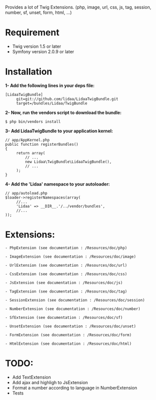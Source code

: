 Provides a lot of Twig Extensions.
(php, image, url, css, js, tag, session, number, sf, unset, form, html, ...)

Requirement
============

- Twig version 1.5 or later
- Symfony version 2.0.9 or later

Installation
============

**1- Add the following lines in your deps file:**

	[LidaaTwigBundle]
		 git=git://github.com/lidaa/LidaaTwigBundle.git
		 target=/bundles/Lidaa/TwigBundle


**2- Now, run the vendors script to download the bundle:**

	$ php bin/vendors install

**3- Add LidaaTwigBundle to your application kernel:**

	// app/AppKernel.php
	public function registerBundles()
	{
		 return array(
		     // ...
		     new Lidaa\TwigBundle\LidaaTwigBundle(),
		     // ...
		 );
	}

**4- Add the 'Lidaa' namespace to your autoloader:**

	// app/autoload.php
	$loader->registerNamespaces(array(
		 //...
		 'Lidaa' => __DIR__.'/../vendor/bundles',
		 //...
	));

Extensions:
============

	- PhpExtension (see documentation : /Resources/doc/php)

	- ImageExtension (see documentation : /Resources/doc/image)

	- UrlExtension (see documentation : /Resources/doc/url)

	- CssExtension (see documentation : /Resources/doc/css)

	- JsExtension (see documentation : /Resources/doc/js)

	- TagExtension (see documentation : /Resources/doc/tag)

	- SessionExtension (see documentation : /Resources/doc/session)

	- NumberExtension (see documentation : /Resources/doc/number)

	- SfExtension (see documentation : /Resources/doc/sf)

	- UnsetExtension (see documentation : /Resources/doc/unset) 

	- FormExtension (see documentation : /Resources/doc/form)

	- HtmlExtension (see documentation : /Resources/doc/html)

TODO:
============
- Add TextExtension
- Add ajax and highligh to JsExtension
- Format a number according to language in NumberExtension
- Tests







